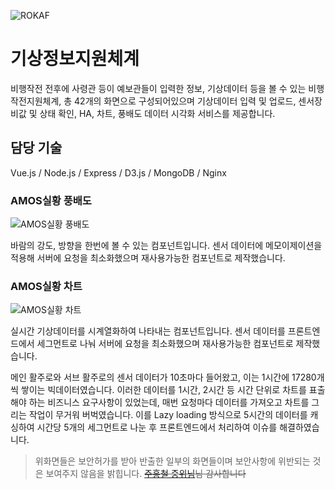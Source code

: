
![ROKAF](https://user-images.githubusercontent.com/25628507/106488723-57f05500-64f7-11eb-81a3-95b9c188e889.jpeg)

# 기상정보지원체계  

비행작전 전후에 사령관 등이 예보관들이 입력한 정보, 기상데이터 등을 볼 수 있는 비행작전지원체계, 총 42개의 화면으로 구성되어있으며 기상데이터 입력 및 업로드, 센서장비값 및 상태 확인, HA, 차트, 풍배도 데이터 시각화 서비스를 제공합니다.

## 담당 기술
Vue.js / Node.js / Express / D3.js / MongoDB / Nginx

### AMOS실황 풍배도
![AMOS실황 풍배도](https://user-images.githubusercontent.com/25628507/106488749-5f176300-64f7-11eb-959e-0a1696801c2f.jpg)

바람의 강도, 방향을 한번에 볼 수 있는 컴포넌트입니다. 센서 데이터에 메모이제이션을 적용해 서버에 요청을 최소화했으며 재사용가능한 컴포넌트로 제작했습니다. 

### AMOS실황 차트
![AMOS실황 차트](https://user-images.githubusercontent.com/25628507/106488741-5d4d9f80-64f7-11eb-9786-b4e1ba12beb1.jpg)

실시간 기상데이터를 시계열화하여 나타내는 컴포넌트입니다. 센서 데이터를 프론트엔드에서 세그먼트로 나눠 서버에 요청을 최소화했으며 재사용가능한 컴포넌트로 제작했습니다. 

메인 활주로와 서브 활주로의 센서 데이터가 10초마다 들어왔고, 이는 1시간에 17280개씩 쌓이는 빅데이터였습니다. 
이러한 데이터를 1시간, 2시간 등 시간 단위로 차트를 표출해야 하는 비즈니스 요구사항이 있었는데, 매번 요청마다 데이터를 가져오고 차트를 그리는 작업이 무거워 버벅였습니다. 
이를 Lazy loading 방식으로 5시간의 데이터를 캐싱하여 시간당 5개의 세그먼트로 나눈 후 프론트엔드에서 처리하여 이슈를 해결하였습니다.


> 위화면들은 보안허가를 받아 반출한 일부의 화면들이며 보안사항에 위반되는 것은 보여주지 않음을 밝힙니다.
> ~~[주홍철 중위님](https://github.com/wnghdcjfe)님 감사합니다~~

